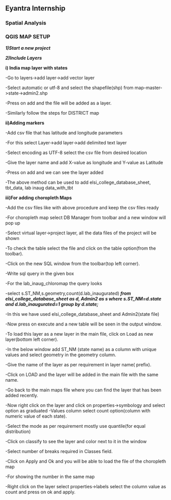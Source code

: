 ## Eyantra Internship
### Spatial Analysis 
### QGIS MAP SETUP

***1)Start a new project***

***2)Include Layers*** 

**i) India map layer with states**

-Go to layers->add layer->add vector layer

-Select automatic or utf-8 and select the shapefile(shp) from map-master->state->admin2.shp

-Press on add and the file will be added as a layer.

-Similarly follow the steps for DISTRICT map

**ii)Adding markers** 

-Add csv file that has latitude and longitude parameters

-For this select Layer->add layer->add delimited text layer

-Select encoding as UTF-8 select the csv file from desired location

-Give the layer name and add X-value as longitude and Y-value as Latitude

-Press on add and we can see the layer added

-The above method can be used to add elsi_college_database_sheet, tbt_data, lab inaug data_with_tbt

**iii)For adding choropleth Maps**

-Add the csv files like with above procedure and keep the csv files ready

-For choropleth map select DB Manager from toolbar and a new window will pop up 

-Select virtual layer->project layer, all the data files of the project will be shown

-To check the table select the file and click on the table option(from the toolbar).

-Click on the new SQL window from the toolbar(top left corner).

-Write sql query in the given box

-For the lab_inaug_chloromap the query looks

-select s.ST_NM,s.geometry,count(d.lab_inaugurated)
***from elsi_college_database_sheet as d, Admin2 as s
where s.ST_NM=d.state and d.lab_inaugurated=1
group by d.state;***

-In this we have used elsi_college_database_sheet and Admin2(state file) 

-Now press on execute and a new table will be seen in the output window.

-To load this layer as a new layer in the main file, click on Load as new layer(bottom left corner).

-In the below window add ST_NM (state name) as a column with unique values and select geometry in the geometry column.

-Give the name of the layer as per requirement in layer name( prefix).

-Click on LOAD and the layer will be added in the main file with the same name.

-Go back to the main maps file where you can find the layer that has been added recently.

-Now right click on the layer and click on properties->symbology and select option as graduated
-Values column select count option(column with numeric value of each state).

-Select the mode as per requirement mostly use quantile(for equal distribution)

-Click on classify to see the layer and color next to it in the window

-Select number of breaks required in Classes field.

-Click on Apply and Ok and you will be able to load the file of the choropleth map

-For showing the number in the same map

-Right click on the layer select properties->labels select the column value as count and press on ok and apply.
